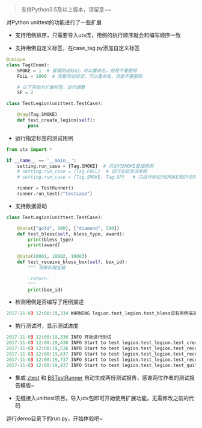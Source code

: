 
> 支持Python3.5及以上版本，请留意~~

对Python unittest的功能进行了一些扩展

- 支持用例排序，只需要导入utx库，用例的执行顺序就会和编写顺序一致

- 支持用例自定义标签，在case_tag.py添加自定义标签

```python
@unique
class Tag(Enum):
    SMOKE = 1  # 冒烟测试标记，可以重命名，但是不要删除
    FULL = 1000  # 完整测试标记，可以重命名，但是不要删除

    # 以下开始为扩展标签，自行调整
    SP = 2
```

```python
class TestLegion(unittest.TestCase):

    @tag(Tag.SMOKE)
    def test_create_legion(self):
        pass
```

- 运行指定标签的测试用例

```python
from utx import *

if __name__ == '__main__':
    setting.run_case = {Tag.SMOKE}  # 只运行SMOKE冒烟用例
    # setting.run_case = {Tag.FULL}  # 运行全部测试用例
    # setting.run_case = {Tag.SMOKE, Tag.SP}   # 只运行标记为SMOKE和SP的用例

    runner = TestRunner()
    runner.run_test(r"testcase")
```

- 支持数据驱动
```python
class TestLegion(unittest.TestCase):

    @data(["gold", 100], ["diamond", 500])
    def test_bless(self, bless_type, award):
        print(bless_type)
        print(award)
        
    @data(10001, 10002, 10003)
    def test_receive_bless_box(self, box_id):
        """ 领取祈福宝箱

        :return:
        """
        print(box_id)
```

- 检测用例是否编写了用例描述
```python
2017-11-03 12:00:19,334 WARNING legion.test_legion.test_bless没有用例描述
```

- 执行测试时，显示测试进度
```python
2017-11-03 12:00:19,336 INFO 开始进行测试
2017-11-03 12:00:19,436 INFO Start to test legion.test_legion.test_create_legion (1/5)
2017-11-03 12:00:19,536 INFO Start to test legion.test_legion.test_receive_bless_box (2/5)
2017-11-03 12:00:19,637 INFO Start to test legion.test_legion.test_receive_bless_box (3/5)
2017-11-03 12:00:19,737 INFO Start to test legion.test_legion.test_receive_bless_box (4/5)
2017-11-03 12:00:19,837 INFO Start to test legion.test_legion.test_quit_legion (5/5)
```

- 集成 [ztest](https://github.com/zhangfei19841004/ztest) 和 [BSTestRunner](https://github.com/easonhan007/HTMLTestRunner) 自动生成两份测试报告，感谢两位作者的测试报告模版~

- 无缝接入unittest项目，导入utx包即可开始使用扩展功能，无需修改之前的代码

运行demo目录下的run.py，开始体验吧~
